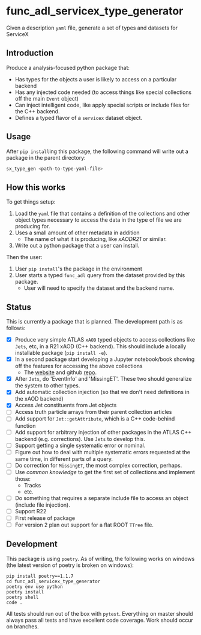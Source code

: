 # func_adl_servicex_type_generator

 Given a description `yaml` file, generate a set of types and datasets for ServiceX

## Introduction

Produce a analysis-focused python package that:

* Has types for the objects a user is likely to access on a particular backend
* Has any injected code needed (to access things like special collections off the main `Event` object)
* Can inject intelligent code, like apply special scripts or include files for the C++ backend.
* Defines a typed flavor of a `servicex` dataset object.

## Usage

After `pip install`ing this package, the following command will write out a package in the parent directory:

```bash
sx_type_gen <path-to-type-yaml-file>
```

## How this works

To get things setup:

1. Load the `yaml` file that contains a definition of the collections and other object types necessary to access the data in the type of file we are producing for.
1. Uses a small amount of other metadata in addition
    * The name of what it is producing, like _xAODR21_ or similar.
1. Write out a python package that a user can install.

Then the user:

1. User `pip install`'s the package in the environment
1. User starts a typed `func_adl` query from the dataset provided by this package.
    * User will need to specify the dataset and the backend name.

## Status

This is currently a package that is planned. The development path is as follows:

* [x] Produce very simple ATLAS `xAOD` typed objects to access collections like `Jets`, etc, in a R21 xAOD (C++ backend). This should include a locally installable package (`pip install -e`).
* [x] In a second package start developing a Jupyter notebook/book showing off the features for accessing the above collections
  * The [website](https://gordonwatts.github.io/xaod_usage) and github [repo](https://github.com/gordonwatts/xaod_usage).
* [x] After `Jets`, do 'EventInfo' and 'MissingET'. These two should generalize the system to other types.
* [x] Add automatic collection injection (so that we don't need definitions in the xAOD backend)
* [x] Access Jet constituents from Jet objects
* [ ] Access truth particle arrays from their parent collection articles
* [ ] Add support for `Jet::getAttribute`, which is a C++ code-behind function
* [ ] Add support for arbitrary injection of other packages in the ATLAS C++ backend (e.g. corrections). Use `Jets` to develop this.
* [ ] Support getting a single systematic error or nominal.
* [ ] Figure out how to deal with multiple systematic errors requested at the same time, in different parts of a query.
* [ ] Do correction for `MissingET`, the most complex correction, perhaps.
* [ ] Use _common knowledge_ to get the first set of collections and implement those:
  * Tracks
  * etc.
* [ ] Do something that requires a separate include file to access an object (include file injection).
* [ ] Support R22
* [ ] First release of package
* [ ] For version 2 plan out support for a flat ROOT `TTree` file.

## Development

This package is using `poetry`. As of writing, the following works on windows (the latest version of poetry is broken on windows):

```
pip install poetry==1.1.7
cd func_adl_servicex_type_generator
poetry env use python
poetry install
poetry shell
code .
```

All tests should run out of the box with `pytest`. Everything on master should always pass all tests and have excellent code coverage. Work should occur on branches.
